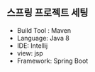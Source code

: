 ## 스프링 프로젝트 세팅

- Build Tool : Maven
- Language: Java 8
- IDE: Intellij
- view: jsp
- Framework: Spring Boot
